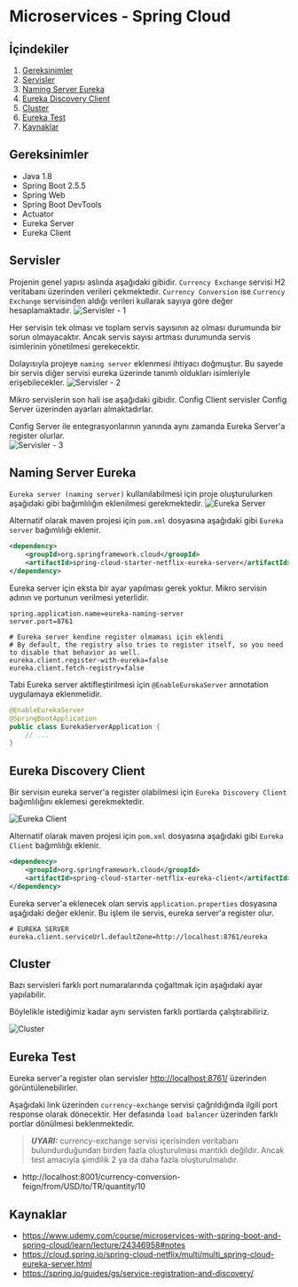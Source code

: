 # Microservices - Spring Cloud 

## İçindekiler
1. [Gereksinimler](#gereksinimler)
2. [Servisler](#servisler)
3. [Naming Server Eureka](#naming-server-eureka)
4. [Eureka Discovery Client](#eureka-discovery-client)
5. [Cluster](#cluster)
6. [Eureka Test](#eureka-test)
7. [Kaynaklar](#kaynaklar)

## Gereksinimler
* Java 1.8
* Spring Boot 2.5.5
* Spring Web
* Spring Boot DevTools
* Actuator
* Eureka Server
* Eureka Client


## Servisler

Projenin genel yapısı aslında aşağıdaki gibidir. `Currency Exchange` servisi H2 veritabanı üzerinden verileri çekmektedir. `Currency Conversion` ise `Currency Exchange` servisinden aldığı verileri kullarak sayıya göre değer hesaplamaktadır. 
![Servisler - 1](./images/services-1.png)

Her servisin tek olması ve toplam servis sayısının az olması durumunda bir sorun olmayacaktır. Ancak servis sayısı artması durumunda servis isimlerinin yönetilmesi gerekecektir.

Dolayısıyla projeye `naming server` eklenmesi ihtiyacı doğmuştur. Bu sayede bir servis diğer servisi eureka üzerinde tanımlı oldukları isimleriyle erişebilecekler.
![Servisler - 2](./images/services-2.png)


Mikro servislerin son hali ise aşağıdaki gibidir. Config Client servisler Config Server üzerinden ayarları almaktadırlar. 

Config Server ile entegrasyonlarının yanında aynı zamanda Eureka Server'a register olurlar.   
![Servisler - 3](./images/services-3.png)


## Naming Server Eureka
`Eureka server (naming server)` kullanılabilmesi için proje oluşturulurken aşağıdaki gibi bağımlılığın eklenilmesi gerekmektedir.
![Eureka Server](./images/eureka-server-dependency.png)

Alternatif olarak maven projesi için `pom.xml` dosyasına aşağıdaki gibi `Eureka server` bağımlılığı eklenir.
```xml
<dependency>
    <groupId>org.springframework.cloud</groupId>
    <artifactId>spring-cloud-starter-netflix-eureka-server</artifactId>
</dependency>
```

Eureka server için eksta bir ayar yapılması gerek yoktur. Mikro servisin adının ve portunun verilmesi yeterlidir.  

```properties
spring.application.name=eureka-naming-server
server.port=8761

# Eureka server kendine register olmaması için eklendi
# By default, the registry also tries to register itself, so you need to disable that behavior as well.
eureka.client.register-with-eureka=false
eureka.client.fetch-registry=false
```

Tabi Eureka server aktifleştirilmesi için `@EnableEurekaServer` annotation uygulamaya eklenmelidir.  
```java
@EnableEurekaServer
@SpringBootApplication
public class EurekaServerApplication {
    // ...
}
```

## Eureka Discovery Client
Bir servisin eureka server'a register olabilmesi için `Eureka Discovery Client` bağımlılığını eklemesi gerekmektedir.

![Eureka Client](./images/eureka-discovery-client.png)

Alternatif olarak maven projesi için `pom.xml` dosyasına aşağıdaki gibi `Eureka Client` bağımlılığı eklenir.
```xml
<dependency>
    <groupId>org.springframework.cloud</groupId>
    <artifactId>spring-cloud-starter-netflix-eureka-client</artifactId>
</dependency>
```

Eureka server'a eklenecek olan servis `application.properties` dosyasına aşağıdaki değer eklenir. Bu işlem ile servis, eureka server'a register olur.
```properties
# EUREKA SERVER
eureka.client.serviceUrl.defaultZone=http://localhost:8761/eureka
```

## Cluster
Bazı servisleri farklı port numaralarında çoğaltmak için aşağıdaki ayar yapılabilir. 

Böylelikle istediğimiz kadar aynı servisten farklı portlarda çalıştırabiliriz. 

![Cluster](./images/intellij-run-configuration.png)


## Eureka Test
Eureka server'a register olan servisler [http://localhost:8761/](http://localhost:8761/) üzerinden görüntülenebilirler.

Aşağıdaki link üzerinden `currency-exchange` servisi çağrıldığında ilgili port response olarak dönecektir. Her defasında `load balancer` üzerinden farklı portlar dönülmesi beklenmektedir.

> **_UYARI:_** currency-exchange servisi içerisinden veritabanı bulundurduğundan birden fazla oluşturulması mantıklı değildir. Ancak test amacıyla şimdilik 2 ya da daha fazla oluşturulmalıdır.  
- http://localhost:8001/currency-conversion-feign/from/USD/to/TR/quantity/10 


## Kaynaklar
- https://www.udemy.com/course/microservices-with-spring-boot-and-spring-cloud/learn/lecture/24346958#notes
- https://cloud.spring.io/spring-cloud-netflix/multi/multi_spring-cloud-eureka-server.html
- https://spring.io/guides/gs/service-registration-and-discovery/